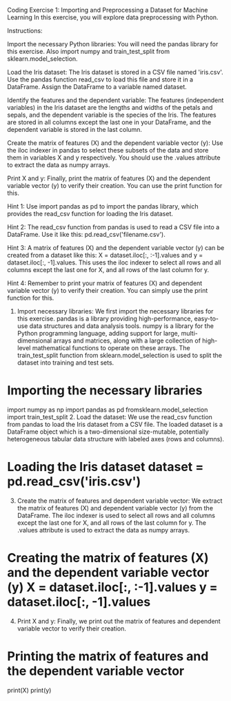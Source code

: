 Coding Exercise 1: Importing and Preprocessing a Dataset for Machine Learning
In this exercise, you will explore data preprocessing with Python.

Instructions:

Import the necessary Python libraries: You will need the pandas library for this exercise. Also import numpy and train_test_split from sklearn.model_selection.

Load the Iris dataset: The Iris dataset is stored in a CSV file named 'iris.csv'. Use the pandas function read_csv to load this file and store it in a DataFrame. Assign the DataFrame to a variable named dataset.

Identify the features and the dependent variable: The features (independent variables) in the Iris dataset are the lengths and widths of the petals and sepals, and the dependent variable is the species of the Iris. The features are stored in all columns except the last one in your DataFrame, and the dependent variable is stored in the last column.

Create the matrix of features (X) and the dependent variable vector (y): Use the iloc indexer in pandas to select these subsets of the data and store them in variables X and y respectively. You should use the .values attribute to extract the data as numpy arrays.

Print X and y: Finally, print the matrix of features (X) and the dependent variable vector (y) to verify their creation. You can use the print function for this.

Hint 1: Use import pandas as pd to import the pandas library, which provides the read_csv function for loading the Iris dataset.

Hint 2: The read_csv function from pandas is used to read a CSV file into a DataFrame. Use it like this: pd.read_csv('filename.csv').

Hint 3: A matrix of features (X) and the dependent variable vector (y) can be created from a dataset like this: X = dataset.iloc[:, :-1].values and y = dataset.iloc[:, -1].values. This uses the iloc indexer to select all rows and all columns except the last one for X, and all rows of the last column for y.

Hint 4: Remember to print your matrix of features (X) and dependent variable vector (y) to verify their creation. You can simply use the print function for this.

1. Import necessary libraries: We first import the necessary libraries for this exercise. pandas is a library providing high-performance, easy-to-use data structures and data analysis tools. numpy is a library for the Python programming language, adding support for large, multi-dimensional arrays and matrices, along with a large collection of high-level mathematical functions to operate on these arrays. The train_test_split function from sklearn.model_selection is used to split the dataset into training and test sets.

# Importing the necessary libraries
import numpy as np
import pandas as pd
fromsklearn.model_selection import train_test_split
2. Load the dataset: We use the read_csv function from pandas to load the Iris dataset from a CSV file. The loaded dataset is a DataFrame object which is a two-dimensional size-mutable, potentially heterogeneous tabular data structure with labeled axes (rows and columns).

# Loading the Iris dataset dataset = pd.read_csv('iris.csv')
3. Create the matrix of features and dependent variable vector: We extract the matrix of features (X) and dependent variable vector (y) from the DataFrame. The iloc indexer is used to select all rows and all columns except the last one for X, and all rows of the last column for y. The .values attribute is used to extract the data as numpy arrays.

# Creating the matrix of features (X) and the dependent variable vector (y) X = dataset.iloc[:, :-1].values y = dataset.iloc[:, -1].values
4. Print X and y: Finally, we print out the matrix of features and dependent variable vector to verify their creation.

# Printing the matrix of features and the dependent variable vector
print(X)
print(y)
